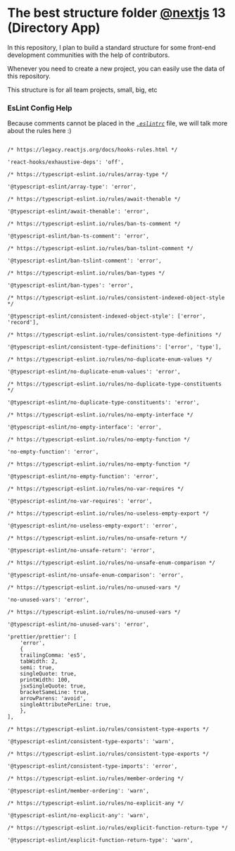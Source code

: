 # The best structure folder [@nextjs](https://github.com/vercel/next.js) 13 (Directory App)

In this repository, I plan to build a standard structure for some front-end development communities with the help of contributors.

Whenever you need to create a new project, you can easily use the data of this repository.

This structure is for all team projects, small, big, etc

### EsLint Config Help

Because comments cannot be placed in the [*`.eslintrc`*](https://github.com/peymanath/nextjs-config/blob/main/.eslintrc) file, we will talk more about the rules here :)

```JS

/* https://legacy.reactjs.org/docs/hooks-rules.html */

'react-hooks/exhaustive-deps': 'off',

/* https://typescript-eslint.io/rules/array-type */

'@typescript-eslint/array-type': 'error',

/* https://typescript-eslint.io/rules/await-thenable */

'@typescript-eslint/await-thenable': 'error',

/* https://typescript-eslint.io/rules/ban-ts-comment */

'@typescript-eslint/ban-ts-comment': 'error',

/* https://typescript-eslint.io/rules/ban-tslint-comment */

'@typescript-eslint/ban-tslint-comment': 'error',

/* https://typescript-eslint.io/rules/ban-types */

'@typescript-eslint/ban-types': 'error',

/* https://typescript-eslint.io/rules/consistent-indexed-object-style */

'@typescript-eslint/consistent-indexed-object-style': ['error', 'record'],

/* https://typescript-eslint.io/rules/consistent-type-definitions */

'@typescript-eslint/consistent-type-definitions': ['error', 'type'],

/* https://typescript-eslint.io/rules/no-duplicate-enum-values */

'@typescript-eslint/no-duplicate-enum-values': 'error',

/* https://typescript-eslint.io/rules/no-duplicate-type-constituents */

'@typescript-eslint/no-duplicate-type-constituents': 'error',

/* https://typescript-eslint.io/rules/no-empty-interface */

'@typescript-eslint/no-empty-interface': 'error',

/* https://typescript-eslint.io/rules/no-empty-function */

'no-empty-function': 'error',

/* https://typescript-eslint.io/rules/no-empty-function */

'@typescript-eslint/no-empty-function': 'error',

/* https://typescript-eslint.io/rules/no-var-requires */

'@typescript-eslint/no-var-requires': 'error',

/* https://typescript-eslint.io/rules/no-useless-empty-export */

'@typescript-eslint/no-useless-empty-export': 'error',

/* https://typescript-eslint.io/rules/no-unsafe-return */

'@typescript-eslint/no-unsafe-return': 'error',

/* https://typescript-eslint.io/rules/no-unsafe-enum-comparison */

'@typescript-eslint/no-unsafe-enum-comparison': 'error',

/* https://typescript-eslint.io/rules/no-unused-vars */

'no-unused-vars': 'error',

/* https://typescript-eslint.io/rules/no-unused-vars */

'@typescript-eslint/no-unused-vars': 'error',

'prettier/prettier': [
    'error',
    {
    trailingComma: 'es5',
    tabWidth: 2,
    semi: true,
    singleQuote: true,
    printWidth: 100,
    jsxSingleQuote: true,
    bracketSameLine: true,
    arrowParens: 'avoid',
    singleAttributePerLine: true,
    },
],

/* https://typescript-eslint.io/rules/consistent-type-exports */

'@typescript-eslint/consistent-type-exports': 'warn',

/* https://typescript-eslint.io/rules/consistent-type-exports */

'@typescript-eslint/consistent-type-imports': 'error',

/* https://typescript-eslint.io/rules/member-ordering */

'@typescript-eslint/member-ordering': 'warn',

/* https://typescript-eslint.io/rules/no-explicit-any */

'@typescript-eslint/no-explicit-any': 'warn',

/* https://typescript-eslint.io/rules/explicit-function-return-type */

'@typescript-eslint/explicit-function-return-type': 'warn',

```

